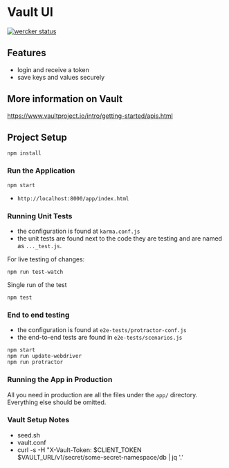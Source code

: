 # Vault UI

[![wercker status](https://app.wercker.com/status/545bc24f964b04486cb30defe0bcfa54/m "wercker status")](https://app.wercker.com/project/bykey/545bc24f964b04486cb30defe0bcfa54)

## Features

 * login and receive a token
 * save keys and values securely

## More information on Vault

https://www.vaultproject.io/intro/getting-started/apis.html

## Project Setup

```
npm install
```

### Run the Application

```
npm start
```

* `http://localhost:8000/app/index.html`

### Running Unit Tests

* the configuration is found at `karma.conf.js`
* the unit tests are found next to the code they are testing and are named as `..._test.js`.

For live testing of changes:

```
npm run test-watch
```


Single run of the test

```
npm test
```


### End to end testing

* the configuration is found at `e2e-tests/protractor-conf.js`
* the end-to-end tests are found in `e2e-tests/scenarios.js`

```
npm start
npm run update-webdriver
npm run protractor
```

### Running the App in Production

All you need in production are all the files under the `app/` directory. Everything else should be omitted.

### Vault Setup Notes

* seed.sh
* vault.conf
* curl -s -H "X-Vault-Token: $CLIENT_TOKEN $VAULT_URL/v1/secret/some-secret-namespace/db | jq '.'
